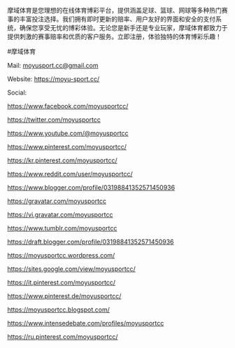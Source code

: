 摩域体育是您理想的在线体育博彩平台，提供涵盖足球、篮球、网球等多种热门赛事的丰富投注选择。我们拥有即时更新的赔率、用户友好的界面和安全的支付系统，确保您享受无忧的博彩体验。无论您是新手还是专业玩家，摩域体育都致力于提供刺激的赛事赔率和优质的客户服务。立即注册，体验独特的体育博彩乐趣！ 

#摩域体育 

Mail: moyusport.cc@gmail.com 

Website: https://moyu-sport.cc/ 

Social: 

https://www.facebook.com/moyusportcc/

https://twitter.com/moyusportcc

https://www.youtube.com/@moyusportcc

https://www.pinterest.com/moyusportcc/

https://kr.pinterest.com/moyusportcc/

https://www.reddit.com/user/moyusportcc/

https://www.blogger.com/profile/03198841352571450936

https://gravatar.com/moyusportcc

https://vi.gravatar.com/moyusportcc

https://www.tumblr.com/moyusportcc

https://draft.blogger.com/profile/03198841352571450936

https://moyusportcc.wordpress.com/

https://sites.google.com/view/moyusportcc/

https://it.pinterest.com/moyusportcc/

https://www.pinterest.de/moyusportcc/

https://moyusportcc.blogspot.com/

https://www.intensedebate.com/profiles/moyusportcc

https://ru.pinterest.com/moyusportcc/